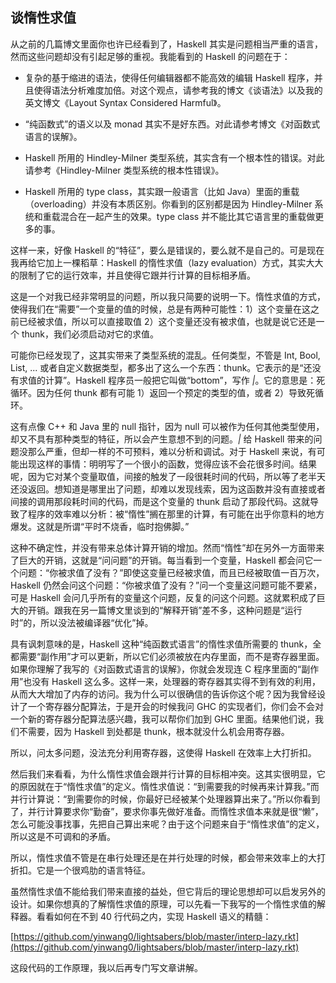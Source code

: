 ## 谈惰性求值

从之前的几篇博文里面你也许已经看到了，Haskell 其实是问题相当严重的语言，然而这些问题却没有引起足够的重视。我能看到的 Haskell 的问题在于：

*   复杂的基于缩进的语法，使得任何编辑器都不能高效的编辑 Haskell 程序，并且使得语法分析难度加倍。对这个观点，请参考我的博文《谈语法》以及我的英文博文《Layout Syntax Considered Harmful》。

*   “纯函数式”的语义以及 monad 其实不是好东西。对此请参考博文《对函数式语言的误解》。

*   Haskell 所用的 Hindley-Milner 类型系统，其实含有一个根本性的错误。对此请参考《Hindley-Milner 类型系统的根本性错误》。

*   Haskell 所用的 type class，其实跟一般语言（比如 Java）里面的重载（overloading）并没有本质区别。你看到的区别都是因为 Hindley-Milner 系统和重载混合在一起产生的效果。type class 并不能比其它语言里的重载做更多的事。

这样一来，好像 Haskell 的“特征”，要么是错误的，要么就不是自己的。可是现在我再给它加上一棵稻草：Haskell 的惰性求值（lazy evaluation）方式，其实大大的限制了它的运行效率，并且使得它跟并行计算的目标相矛盾。

这是一个对我已经非常明显的问题，所以我只简要的说明一下。惰性求值的方式，使得我们在“需要”一个变量的值的时候，总是有两种可能性：1）这个变量在这之前已经被求值，所以可以直接取值 2）这个变量还没有被求值，也就是说它还是一个 thunk，我们必须启动对它的求值。

可能你已经发现了，这其实带来了类型系统的混乱。任何类型，不管是 Int, Bool, List, ... 或者自定义数据类型，都多出了这么一个东西：thunk。它表示的是“还没有求值的计算”。Haskell 程序员一般把它叫做“bottom”，写作 _|_。它的意思是：死循环。因为任何 thunk 都有可能 1）返回一个预定的类型的值，或者 2）导致死循环。

这有点像 C++ 和 Java 里的 null 指针，因为 null 可以被作为任何其他类型使用，却又不具有那种类型的特征，所以会产生意想不到的问题。_|_ 给 Haskell 带来的问题没那么严重，但却一样的不可预料，难以分析和调试。对于 Haskell 来说，有可能出现这样的事情：明明写了一个很小的函数，觉得应该不会花很多时间。结果呢，因为它对某个变量取值，间接的触发了一段很耗时间的代码，所以等了老半天还没返回。想知道是哪里出了问题，却难以发现线索，因为这函数并没有直接或者间接的调用那段耗时间的代码，而是这个变量的 thunk 启动了那段代码。这就导致了程序的效率难以分析：被“惰性”搁在那里的计算，有可能在出乎你意料的地方爆发。这就是所谓“平时不烧香，临时抱佛脚。”

这种不确定性，并没有带来总体计算开销的增加。然而“惰性”却在另外一方面带来了巨大的开销，这就是“问问题”的开销。每当看到一个变量，Haskell 都会问它一个问题：“你被求值了没有？”即使这变量已经被求值，而且已经被取值一百万次，Haskell 仍然会问这个问题：“你被求值了没有？”问一个变量这问题可能不要紧，可是 Haskell 会问几乎所有的变量这个问题，反复的问这个问题。这就累积成了巨大的开销。跟我在另一篇博文里谈到的“解释开销”差不多，这种问题是“运行时”的，所以没法被编译器“优化”掉。

具有讽刺意味的是，Haskell 这种“纯函数式语言”的惰性求值所需要的 thunk，全都需要“副作用”才可以更新，所以它们必须被放在内存里面，而不是寄存器里面。如果你理解了我写的《对函数式语言的误解》，你就会发现连 C 程序里面的“副作用”也没有 Haskell 这么多。这样一来，处理器的寄存器其实得不到有效的利用，从而大大增加了内存的访问。我为什么可以很确信的告诉你这个呢？因为我曾经设计了一个寄存器分配算法，于是开会的时候我问 GHC 的实现者们，你们会不会对一个新的寄存器分配算法感兴趣，我可以帮你们加到 GHC 里面。结果他们说，我们不需要，因为 Haskell 到处都是 thunk，根本就没什么机会用寄存器。

所以，问太多问题，没法充分利用寄存器，这使得 Haskell 在效率上大打折扣。

然后我们来看看，为什么惰性求值会跟并行计算的目标相冲突。这其实很明显，它的原因就在于“惰性求值”的定义。惰性求值说：“到需要我的时候再来计算我。”而并行计算说：“到需要你的时候，你最好已经被某个处理器算出来了。”所以你看到了，并行计算要求你“勤奋”，要求你事先做好准备。而惰性求值本来就是很“懒”，怎么可能没事找事，先把自己算出来呢？由于这个问题来自于“惰性求值”的定义，所以这是不可调和的矛盾。

所以，惰性求值不管是在串行处理还是在并行处理的时候，都会带来效率上的大打折扣。它是一个很鸡肋的语言特征。

虽然惰性求值不能给我们带来直接的益处，但它背后的理论思想却可以启发另外的设计。如果你想真的了解惰性求值的原理，可以先看一下我写的一个惰性求值的解释器。看看如何在不到 40 行代码之内，实现 Haskell 语义的精髓：

[https://github.com/yinwang0/lightsabers/blob/master/interp-lazy.rkt](https://github.com/yinwang0/lightsabers/blob/master/interp-lazy.rkt)

这段代码的工作原理，我以后再专门写文章讲解。
